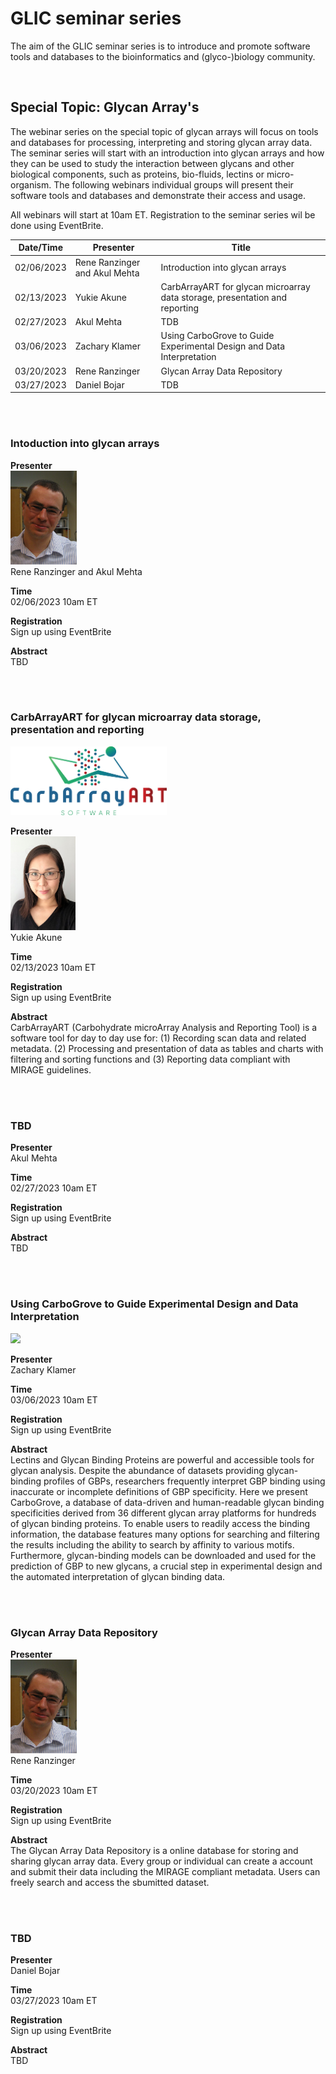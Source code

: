 # GLIC seminar series
The aim of the GLIC seminar series is to introduce and promote software tools and databases to the bioinformatics and (glyco-)biology community.

<br>

## Special Topic: Glycan Array's
The webinar series on the special topic of glycan arrays will focus on tools and databases for processing, interpreting and storing glycan array data. The seminar series will start with an introduction into glycan arrays and how they can be used to study the interaction between glycans and other biological components, such as proteins, bio-fluids, lectins or micro-organism. The following webinars individual groups will present their software tools and databases and demonstrate their access and usage.

All webinars will start at 10am ET. Registration to the seminar series wil be done using EventBrite.

| Date/Time | Presenter | Title |
| --- | --- | --- |
| 02/06/2023 | Rene Ranzinger and Akul Mehta | Introduction into glycan arrays |
| 02/13/2023 | Yukie Akune | CarbArrayART for glycan microarray data storage, presentation and reporting |
| 02/27/2023 | Akul Mehta | TDB |
| 03/06/2023 | Zachary Klamer | Using CarboGrove to Guide Experimental Design and Data Interpretation |
| 03/20/2023 | Rene Ranzinger | Glycan Array Data Repository |
| 03/27/2023 | Daniel Bojar | TDB |

<br/>

<br/>

### Intoduction into glycan arrays
**Presenter**  
<img src="Rene-Ranzinger.jpg" height="150" >  
Rene Ranzinger and Akul Mehta

**Time**  
02/06/2023 10am ET

**Registration**  
Sign up using EventBrite

**Abstract**  
TBD

<br/>

<br/>

### CarbArrayART for glycan microarray data storage, presentation and reporting
<img src="C-ART_logo.png" width="250" >

**Presenter**  
<img src="yukie-akune.jpg" height="150" >  
Yukie Akune

**Time**  
02/13/2023 10am ET

**Registration**  
Sign up using EventBrite

**Abstract**  
CarbArrayART (Carbohydrate microArray Analysis and Reporting Tool) is a software tool for day to day use for: (1) Recording scan data and related metadata. (2) Processing and presentation of data as tables and charts with filtering and sorting functions and (3) Reporting data compliant with MIRAGE guidelines.

<br/>

<br/>

### TBD
**Presenter**  
Akul Mehta

**Time**  
02/27/2023 10am ET

**Registration**  
Sign up using EventBrite

**Abstract**  
TBD

<br/>

<br/>

### Using CarboGrove to Guide Experimental Design and Data Interpretation
<img src="https://carbogrove.org/Logo.png" height="130" >  

**Presenter**  
Zachary Klamer

**Time**  
03/06/2023 10am ET

**Registration**  
Sign up using EventBrite

**Abstract**  
Lectins and Glycan Binding Proteins are powerful and accessible tools for glycan analysis. Despite the abundance of datasets providing glycan-binding profiles of GBPs, researchers frequently interpret GBP binding using inaccurate or incomplete definitions of GBP specificity. Here we present CarboGrove, a database of data-driven and human-readable glycan binding specificities derived from 36 different glycan array platforms for hundreds of glycan binding proteins. To enable users to readily access the binding information, the database features many options for searching and filtering the results including the ability to search by affinity to various motifs. Furthermore, glycan-binding models can be downloaded and used for the prediction of GBP to new glycans, a crucial step in experimental design and the automated interpretation of glycan binding data.

<br/>

<br/>

### Glycan Array Data Repository
**Presenter**  
<img src="Rene-Ranzinger.jpg" height="150" >  
Rene Ranzinger

**Time**  
03/20/2023 10am ET

**Registration**  
Sign up using EventBrite

**Abstract**  
The Glycan Array Data Repository is a online database for storing and sharing glycan array data. Every group or individual can create a account and submit their data including the MIRAGE compliant metadata. Users can freely search and access the sbumitted dataset.

<br/>

<br/>

### TBD
**Presenter**  
Daniel Bojar

**Time**  
03/27/2023 10am ET

**Registration**  
Sign up using EventBrite

**Abstract**  
TBD

